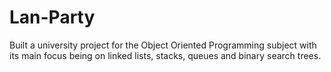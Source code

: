 # Lan-Party
Built a university project for the Object Oriented Programming subject with its main focus being on linked lists, stacks, queues and binary search trees.
